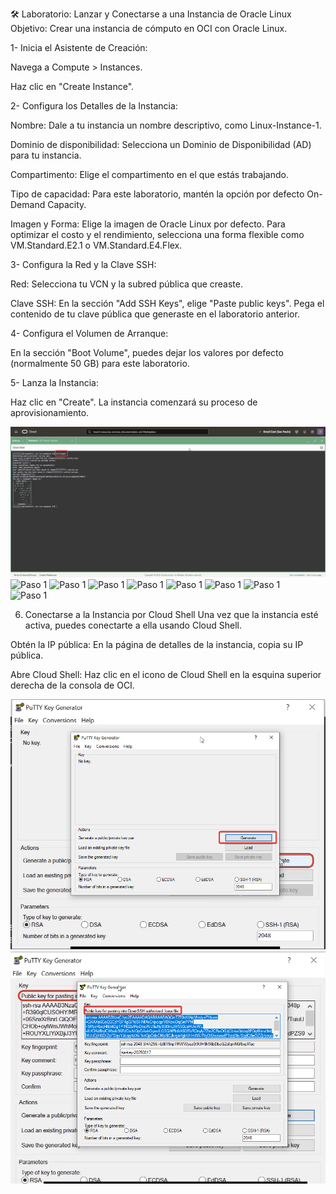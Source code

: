 🛠️ Laboratorio: Lanzar y Conectarse a una Instancia de Oracle Linux
Objetivo: Crear una instancia de cómputo en OCI con Oracle Linux.

1- Inicia el Asistente de Creación:

Navega a Compute > Instances.

Haz clic en "Create Instance".

2- Configura los Detalles de la Instancia:

Nombre: Dale a tu instancia un nombre descriptivo, como Linux-Instance-1.

Dominio de disponibilidad: Selecciona un Dominio de Disponibilidad (AD) para tu instancia.

Compartimento: Elige el compartimento en el que estás trabajando.

Tipo de capacidad: Para este laboratorio, mantén la opción por defecto On-Demand Capacity.

Imagen y Forma: Elige la imagen de Oracle Linux por defecto. Para optimizar el costo y el rendimiento, selecciona una forma flexible como VM.Standard.E2.1 o VM.Standard.E4.Flex.

3- Configura la Red y la Clave SSH:

Red: Selecciona tu VCN y la subred pública que creaste.

Clave SSH: En la sección "Add SSH Keys", elige "Paste public keys". Pega el contenido de tu clave pública que generaste en el laboratorio anterior.

4- Configura el Volumen de Arranque:

En la sección "Boot Volume", puedes dejar los valores por defecto (normalmente 50 GB) para este laboratorio.

5- Lanza la Instancia:

Haz clic en "Create". La instancia comenzará su proceso de aprovisionamiento.


   ![Paso 1](../screenshots/Compute-Generate-SSH-Keypair/01-Compute-Generate-SSH-Keypair.png)
   ![Paso 1](../screenshots/Compute-Generate-SSH-Keypair/01B-Compute-Generate-SSH-Keypair.png)
   ![Paso 1](../screenshots/Compute-Generate-SSH-Keypair/01C-Compute-Generate-SSH-Keypair.png)
   ![Paso 1](../screenshots/Compute-Generate-SSH-Keypair/01D-Compute-Generate-SSH-Keypair.png)
   ![Paso 1](../screenshots/Compute-Generate-SSH-Keypair/01E-Compute-Generate-SSH-Keypair.png)
   ![Paso 1](../screenshots/Compute-Generate-SSH-Keypair/01F-Compute-Generate-SSH-Keypair.png)
   ![Paso 1](../screenshots/Compute-Generate-SSH-Keypair/01G-Compute-Generate-SSH-Keypair.png)
   ![Paso 1](../screenshots/Compute-Generate-SSH-Keypair/01H-Compute-Generate-SSH-Keypair.png)   
   ![Paso 1](../screenshots/Compute-Generate-SSH-Keypair/01I-Compute-Generate-SSH-Keypair.png)      
   
6. Conectarse a la Instancia por Cloud Shell
Una vez que la instancia esté activa, puedes conectarte a ella usando Cloud Shell.

Obtén la IP pública: En la página de detalles de la instancia, copia su IP pública.

Abre Cloud Shell: Haz clic en el icono de Cloud Shell en la esquina superior derecha de la consola de OCI.

   ![Paso 2](../screenshots/Compute-Generate-SSH-Keypair/02-Compute-Generate-SSH-Keypair.png)
   ![Paso 2](../screenshots/Compute-Generate-SSH-Keypair/02B-Compute-Generate-SSH-Keypair.png)
   

